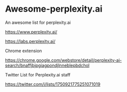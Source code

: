 # Awesome-perplexity.ai
An awesome list for perplexity.ai

https://www.perplexity.ai/

https://labs.perplexity.ai/

Chrome extension

https://chrome.google.com/webstore/detail/perplexity-ai-search/bnaffjbjpgiagpondjlnneblepbdchol

Twitter List for Perplexity.ai staff

https://twitter.com/i/lists/1750921775251071019

